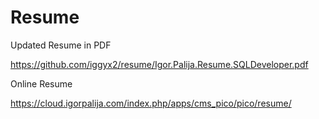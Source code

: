 # Resume
Updated Resume in PDF

https://github.com/iggyx2/resume/Igor.Palija.Resume.SQLDeveloper.pdf


Online Resume

https://cloud.igorpalija.com/index.php/apps/cms_pico/pico/resume/

